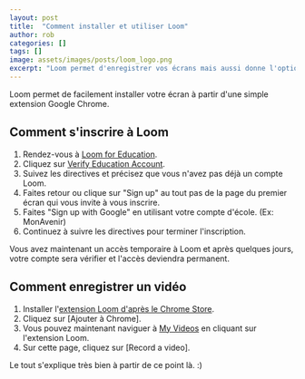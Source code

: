 ```yaml
---
layout: post
title:  "Comment installer et utiliser Loom"
author: rob
categories: []
tags: []
image: assets/images/posts/loom_logo.png
excerpt: "Loom permet d'enregistrer vos écrans mais aussi donne l'option d'enregistrer l'enseignant et le présenter dans une petite bulle et c'est gratuit! Pour plusieurs, ça va prendre la place de Screencastify."
---
```


Loom permet de facilement installer votre écran à partir d'une simple extension Google Chrome.

## Comment s'inscrire à Loom

1. Rendez-vous à [Loom for Education](https://www.loom.com/education).
2. Cliquez sur [Verify Education Account](https://useloom.typeform.com/to/nCBAAv).
3. Suivez les directives et précisez que vous n'avez pas déjà un compte Loom.
4. Faites retour ou clique sur "Sign up" au tout pas de la page du premier écran qui vous invite à vous inscrire.
5. Faites "Sign up with Google" en utilisant votre compte d'école. (Ex: MonAvenir)
6. Continuez à suivre les directives pour terminer l'inscription.


Vous avez maintenant un accès temporaire à Loom et après quelques jours, votre compte sera vérifier et l'accès deviendra permanent.

## Comment enregistrer un vidéo

1. Installer l'[extension Loom d'après le Chrome Store](https://chrome.google.com/webstore/detail/loom-for-chrome/liecbddmkiiihnedobmlmillhodjkdmb).
2. Cliquez sur [Ajouter à Chrome].
3. Vous pouvez maintenant naviguer à [My Videos](https://www.loom.com/my-videos) en cliquant sur l'extension Loom.
4. Sur cette page, cliquez sur [Record a video].

Le tout s'explique très bien à partir de ce point là. :)
